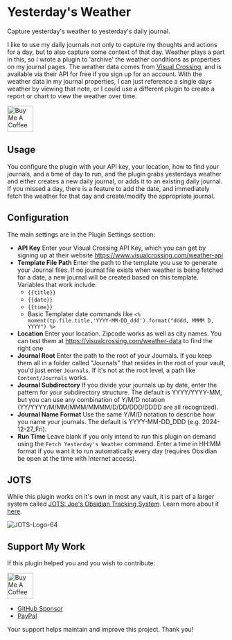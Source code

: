 # Yesterday's Weather

Capture yesterday's weather to yesterday's daily journal.

I like to use my daily journals not only to capture my thoughts and actions for a day, but to also capture some context of that day. Weather plays a part in this, so I wrote a plugin to 'archive' the weather conditions as properties on my journal pages. The weather data comes from [Visual Crossing](https://www.visualcrossing.com/weather-api), and is available via their API for free if you sign up for an account. With the weather data in my journal properties, I can just reference a single days weather by viewing that note, or I could use a different plugin to create a report or chart to view the weather over time.

<a href="https://www.buymeacoffee.com/jpfieber" target="_blank"><img src="https://cdn.buymeacoffee.com/buttons/v2/default-yellow.png" alt="Buy Me A Coffee" height="60"></a>

## Usage

You configure the plugin with your API key, your location, how to find your journals, and a time of day to run, and the plugin grabs yesterdays weather and either creates a new daily journal, or adds it to an existing daily journal.  If you missed a day, there is a feature to add the date, and immediately fetch the weather for that day and create/modify the appropriate journal.

## Configuration

The main settings are in the Plugin Settings section:
- **API Key** Enter your Visual Crossing API Key, which you can get by signing up at their website https://www.visualcrossing.com/weather-api
- **Template File Path** Enter the path to the template you use to generate your Journal files. If no journal file exists when weather is being fetched for a date, a new journal will be created based on this template. Variables that work include:
    - `{{title}}`
    - `{{date}}`
    - `{{time}}`
    - Basic Templater date commands like `<% moment(tp.file.title,'YYYY-MM-DD_ddd').format("dddd, MMMM D, YYYY") %>`
- **Location** Enter your location. Zipcode works as well as city names. You can test them at https://visualcrossing.com/weather-data to find the right one
- **Journal Root** Enter the path to the root of your Journals. If you keep them all in a folder called "Journals" that resides in the root of your vault, you'd just enter `Journals`. If it's not at the root level, a path like `Content/Journals` works.
- **Journal Subdirectory** If you divide your journals up by date, enter the pattern for your subdirectory structure. The default is YYYY/YYYY-MM, but you can use any combination of Y/M/D notation (YY/YYYY/M/MM/MMM/MMMM/D/DD/DDD/DDDD are all recognized).
- **Journal Name Format** Use the same Y/M/D notation to describe how you name your journals. The default is YYYY-MM-DD_DDD (e.g. 2024-12-27_Fri).
- **Run Time** Leave blank if you only intend to run this plugin on demand using the `Fetch Yesterday's Weather` command. Enter a time in HH:MM format if you want it to run automatically every day (requires Obsidian be open at the time with Internet access).

## JOTS

While this plugin works on it's own in most any vault, it is part of a larger system called <a href="https://jots.life">JOTS: Joe's Obsidian Tracking System</a>. Learn more about it <a href="https://jots.life">here</a>.

![JOTS-Logo-64](https://github.com/user-attachments/assets/e29ba5d7-8bdd-4cd9-8336-5fa35b7b593e)

## Support My Work

If this plugin helped you and you wish to contribute:

<a href="https://www.buymeacoffee.com/jpfieber" target="_blank"><img src="https://cdn.buymeacoffee.com/buttons/v2/default-yellow.png" alt="Buy Me A Coffee" height="60"></a>

- <a href="https://github.com/sponsors/jpfieber">GitHub Sponsor</a>
- <a href="https://www.paypal.com/paypalme/jpfieber">PayPal</a>

Your support helps maintain and improve this project. Thank you!
